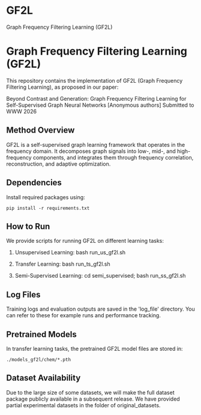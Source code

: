 # GF2L
Graph Frequency Filtering Learning (GF2L)

Graph Frequency Filtering Learning (GF2L)
==================================================

This repository contains the implementation of GF2L (Graph Frequency Filtering Learning), as proposed in our paper:

Beyond Contrast and Generation: Graph Frequency Filtering Learning for Self-Supervised Graph Neural Networks [Anonymous authors] Submitted to WWW 2026

Method Overview
----------------
GF2L is a self-supervised graph learning framework that operates in the frequency domain. It decomposes graph signals into low-, mid-, and high-frequency components, and integrates them through frequency correlation, reconstruction, and adaptive optimization.

Dependencies
-------------
Install required packages using:

    pip install -r requirements.txt

How to Run
-----------
We provide scripts for running GF2L on different learning tasks:

1. Unsupervised Learning: bash run_us_gf2l.sh

2. Transfer Learning: bash run_ts_gf2l.sh

3. Semi-Supervised Learning: cd semi_supervised; bash run_ss_gf2l.sh

Log Files
----------
Training logs and evaluation outputs are saved in the 'log_file' directory. You can refer to these for example runs and performance tracking.

Pretrained Models
------------------
In transfer learning tasks, the pretrained GF2L model files are stored in:

    ./models_gf2l/chem/*.pth
    
Dataset Availability
---------------------
Due to the large size of some datasets, we will make the full dataset package publicly available in a subsequent release. We have provided partial experimental datasets in the folder of original_datasets.
